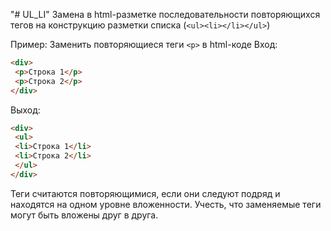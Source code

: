 "# UL_LI"
Замена в html-разметке последовательности повторяющихся тегов на конструкцию разметки списка (```<ul><li></li></ul>```)

Пример: Заменить повторяющиеся теги ```<p>``` в html-коде
Вход:
```html
<div>
 <p>Строка 1</p>
 <p>Строка 2</p>
</div>
```
Выход:
```html
<div>
 <ul>
 <li>Строка 1</li>
 <li>Строка 2</li>
 </ul>
</div>
```
Теги считаются повторяющимися, если они следуют подряд и находятся на одном уровне вложенности.
Учесть, что заменяемые теги могут быть вложены друг в друга.
